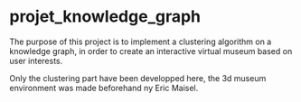 # projet_knowledge_graph

The purpose of this project is to implement a clustering algorithm on a knowledge graph,
in order to create an interactive virtual museum based on user interests.

Only the clustering part have been developped here, the 3d museum environment was made beforehand ny Eric Maisel.
